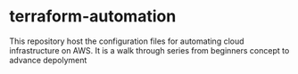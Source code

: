 # terraform-automation
This repository host the configuration files for automating cloud infrastructure on AWS. It is a walk through series from beginners concept to advance depolyment 
